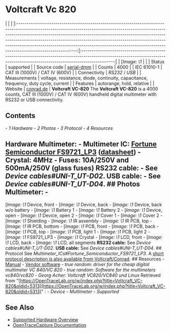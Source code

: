 # Voltcraft Vc 820
| | | |:-----------------------------------------------------------------------------------------------------------------------------------------------------------------------------------------------------------------------------------------------------------------------------------------------------------------------------------------------------------------------------------------------------------------------------------:|:----------------------------------------------------------------------------------------------------------------------------------------------------------------------------:| | [*Image: \1* | | | Status | supported | | Source code | [serial-dmm](http://github.com/OpenTraceLab/?p=OpenTraceCapture.git;a=tree;f=src/hardware/serial-dmm) | | Counts | 4000 | | IEC 61010-1 | CAT III (1000V) / CAT IV (600V) | | Connectivity | *RS232* / *USB* | | Measurements | voltage, resistance, diode, continuity, capacitance, frequency, duty cycle, current | | Features | autorange, hold, relative | | Website | [conrad.de](http://www.conrad.de/ce/de/product/123294/VOLTCRAFT-VC820-DMM/SHOP_AREA_17622&promotionareaSearchDetail=005) | **Voltcraft VC-820** The **Voltcraft VC-820** is a 4000 counts, CAT III (1000V) / CAT IV (600V) handheld digital multimeter with RS232 or USB connectivity.
## Contents
\- *1 Hardware* \- *2 Photos* \- *3 Protocol* \- *4 Resources*
## Hardware **Multimeter**: \- **Multimeter IC**: [Fortune Semiconductor FS9721_LP3](http://www.ic-fortune.com/eng/new_product3_3.asp) ([datasheet](http://www.ic-fortune.com/upload/Download/FS9721_LP3-DS-20_EN.pdf)) \- **Crystal**: 4MHz \- **Fuses**: 10A/250V and 500mA/250V (glass fuses) **RS232 cable:** \- See *Device cables#UNI-T_UT-D02*. **USB cable:** \- See *Device cables#UNI-T_UT-D04*. ## Photos **Multimeter**: \-
[*Image: \1*
Device, front
\-
[*Image: \1*
Device, back
\-
[*Image: \1*
Device, back w/o battery
\-
[*Image: \1*
Battery 1
\-
[*Image: \1*
Battery 2
\-
[*Image: \1*
Device, open
\-
[*Image: \1*
Device, open 2
\-
[*Image: \1*
Cover 1
\-
[*Image: \1*
Cover 2
\-
[*Image: \1*
Shielding
\-
[*Image: \1*
IR assembly
\-
[*Image: \1*
IR PCB, top
\-
[*Image: \1*
IR PCB, bottom
\-
[*Image: \1*
PCB, front
\-
[*Image: \1*
PCB, back
\-
[*Image: \1*
PCB, top
\-
[*Image: \1*
PCB, light 1
\-
[*Image: \1*
PCB, light 2
\-
[*Image: \1*
FS9721_LP3
\-
[*Image: \1*
Crystal
\-
[*Image: \1*
LCD, front
\-
[*Image: \1*
LCD, back
\-
[*Image: \1*
LCD, all segments
**RS232 cable:** See *Device cables#UNI-T_UT-D02*. **USB cable:** See *Device cables#UNI-T_UT-D04*. ## Protocol See *Multimeter_ICs#Fortune_Semiconductor_FS9721_LP3*. A [short protocol description is also available from Voltcraft/Conrad](http://www.produktinfo.conrad.com/datenblaetter/100000-124999/123294-da-01-en-Schnittstellenprotokoll_VC820.pdf). ## Resources \- [Manual](http://www.produktinfo.conrad.com/datenblaetter/100000-124999/123294-an-01-ml-VOLTCRAFT_VC820_DMM_de_en_fr_nl.pdf) \- [Vendor software](http://www.produktinfo.conrad.com/datenblaetter/100000-124999/123294-up-01-en-Win7_32_64_Bit_VC820_DMM.zip) \- *true random: driver for the cheap digital multimeter VC 840/VC 820* \- *true random: Software for the multimeters vc840/vc820* \- *Georg Acher: Voltcraft VC820/VC840 und Linux*
Retrieved from "[https://OpenTraceLab.org/w/index.php?title=Voltcraft_VC-820&oldid=5313](https://OpenTraceLab.org/w/index.php?title=Voltcraft_VC-820&oldid=5313)"
: \- *Device* \- *Multimeter* \- *Supported*
## See Also
- [Supported Hardware Overview](../supported-hardware.md)
- [OpenTraceCapture Documentation](../../opentracecapture/overview.md)

